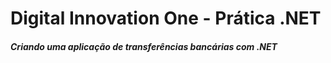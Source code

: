 # Digital Innovation One - Prática .NET

##### Criando uma aplicação de transferências bancárias com .NET

